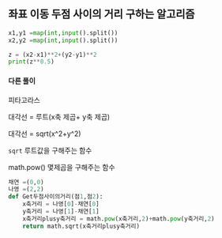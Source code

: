 ## 좌표  이동 두점 사이의 거리 구하는 알고리즘

```python
x1,y1 =map(int,input().split())
x2,y2 =map(int,input().split())

z = (x2-x1)**2+(y2-y1)**2
print(z**0.5)
```



#### 다른 풀이

피타고라스

대각선 = 루트(x축 제곱+ y축 제곱)

대각선 = sqrt(x^2+y^2)

`sqrt` 루트값을 구해주는 함수

math.pow() 몇제곱을 구해주는 함수

```python
채연 =(0,0)
나영 =(2,2)
def Get두점사이의거리(점1,점2):
    x축거리 = 나영[0]-채연[0]
    y축거리 = 나영[1]-채연[1]
    x축거리plusy축거리 = math.pow(x축거리,2)+math.pow(y축거리,2)
    return math.sqrt(x축거리plusy축거리)   
```